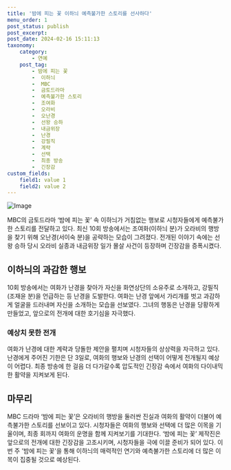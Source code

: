 ```yaml
---
title: '밤에 피는 꽃 이하늬 예측불가한 스토리를 선사하다'
menu_order: 1
post_status: publish
post_excerpt: 
post_date: 2024-02-16 15:11:13
taxonomy:
    category:
        - 연예
    post_tag:
        - 밤에 피는 꽃
        -  이하늬
        -  MBC
        -  금토드라마
        -  예측불가한 스토리
        -  조여화
        -  오라비
        -  오난경
        -  선왕 승하
        -  내금위장
        -  난경
        -  강필직
        -  계략
        -  선택
        -  최종 방송
        -  긴장감
custom_fields:
    field1: value 1
    field2: value 2
---
```


![Image](https://mimgnews.pstatic.net/image/009/2024/02/10/0005257062_001_20240210182401013.jpg?type=w540)

MBC의 금토드라마 ‘밤에 피는 꽃’ 속 이하늬가 거침없는 행보로 시청자들에게 예측불가한 스토리를 전달하고 있다. 최신 10회 방송에서는 조여화(이하늬 분)가 오라비의 행방을 찾기 위해 오난경(서이숙 분)을 공략하는 모습이 그려졌다. 전개된 이야기 속에는 선왕 승하 당시 오라비 실종과 내금위장 일가 몰살 사건이 등장하며 긴장감을 증폭시켰다.
## 이하늬의 과감한 행보
10회 방송에서는 여화가 난경을 찾아가 자신을 화연상단의 소유주로 소개하고, 강필직(조재윤 분)을 언급하는 등 난경을 도발한다. 여화는 난경 앞에서 가리개를 벗고 과감하게 얼굴을 드러내며 자신을 소개하는 모습을 선보였다. 그녀의 행동은 난경을 당황하게 만들었고, 앞으로의 전개에 대한 호기심을 자극했다.
### 예상치 못한 전개
여화가 난경에 대한 계략과 당돌한 제안을 펼치며 시청자들의 상상력을 자극하고 있다. 난경에게 주어진 기한은 단 3일로, 여화의 행보와 난경의 선택이 어떻게 전개될지 예상이 어렵다. 최종 방송에 한 걸음 더 다가갈수록 압도적인 긴장감 속에서 여화의 다이내믹한 활약을 지켜보게 된다.
## 마무리
MBC 드라마 ‘밤에 피는 꽃’은 오라비의 행방을 둘러싼 진실과 여화의 활약이 더불어 예측불가한 스토리를 선보이고 있다. 시청자들은 여화의 행보와 선택에 더 많은 이목을 기울이며, 최종 회까지 여화의 운명을 함께 지켜보기를 기대한다. ‘밤에 피는 꽃’ 제작진은 앞으로의 전개에 대한 긴장감을 고조시키며, 시청자들을 극에 이끌 준비가 되어 있다. 이번 주 '밤에 피는 꽃'을 통해 이하늬의 매력적인 연기와 예측불가한 스토리에 더 많은 이목이 집중될 것으로 예상된다.

